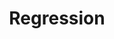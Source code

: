 ---
title: "Regression"

layout: single
classes:
#   - wide
#   - dark-theme

toc: false
# toc_label: "TOC"
# toc_icon: ""
# toc_sticky: false

sidebar:
  nav: "code_list"

# permalink: /codes/control-theory/
author_profile: false
---